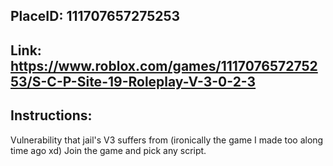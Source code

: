 ## PlaceID: 111707657275253
## Link:    https://www.roblox.com/games/111707657275253/S-C-P-Site-19-Roleplay-V-3-0-2-3

## Instructions:
Vulnerability that jail's V3 suffers from (ironically the game I made too along time ago xd)
Join the game and pick any script.
